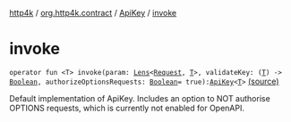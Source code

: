 [http4k](../../index.md) / [org.http4k.contract](../index.md) / [ApiKey](index.md) / [invoke](./invoke.md)

# invoke

`operator fun <T> invoke(param: `[`Lens`](../../org.http4k.lens/-lens/index.md)`<`[`Request`](../../org.http4k.core/-request/index.md)`, `[`T`](invoke.md#T)`>, validateKey: (`[`T`](invoke.md#T)`) -> `[`Boolean`](https://kotlinlang.org/api/latest/jvm/stdlib/kotlin/-boolean/index.html)`, authorizeOptionsRequests: `[`Boolean`](https://kotlinlang.org/api/latest/jvm/stdlib/kotlin/-boolean/index.html)` = true): `[`ApiKey`](index.md)`<`[`T`](invoke.md#T)`>` [(source)](https://github.com/http4k/http4k/blob/master/http4k-contract/src/main/kotlin/org/http4k/contract/Security.kt#L37)

Default implementation of ApiKey. Includes an option to NOT authorise OPTIONS requests, which is
currently not enabled for OpenAPI.

